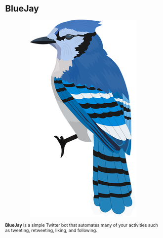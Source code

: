 # BlueJay

<p align="center">
  <img src="bluejay.png">
</p>

**BlueJay** is a simple Twitter bot that automates many of your activities such as tweeting, retweeting, liking, and following.
